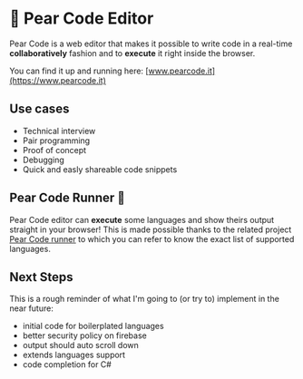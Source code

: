 # 🍐 Pear Code Editor
Pear Code is a web editor that makes it possible to write code in a real-time **collaboratively** fashion and to **execute** it right inside the browser.

You can find it up and running here: [www.pearcode.it](https://www.pearcode.it)

## Use cases
* Technical interview
* Pair programming
* Proof of concept
* Debugging
* Quick and easly shareable code snippets

## Pear Code Runner 🏃

Pear Code editor can **execute** some languages and show theirs output straight in your browser!
This is made possible thanks to the related project [Pear Code runner](https://github.com/emanuelelongo/pearcode-runner) to which you can refer to know the exact list of supported languages.

## Next Steps
This is a rough reminder of what I'm going to (or try to) implement in the near future:

* initial code for boilerplated languages
* better security policy on firebase
* output should auto scroll down
* extends languages support
* code completion for C#
